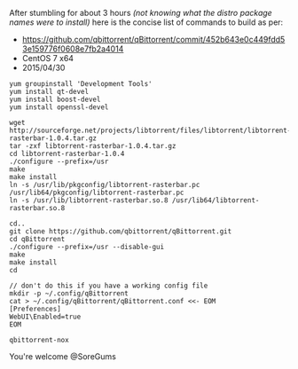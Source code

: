 After stumbling for about 3 hours _(not knowing what the distro package names were to install)_ here is the concise list of commands to build as per:

* https://github.com/qbittorrent/qBittorrent/commit/452b643e0c449fdd53e159776f0608e7fb2a4014
* CentOS 7 x64
* 2015/04/30

```
yum groupinstall 'Development Tools'
yum install qt-devel
yum install boost-devel
yum install openssl-devel

wget http://sourceforge.net/projects/libtorrent/files/libtorrent/libtorrent-rasterbar-1.0.4.tar.gz
tar -zxf libtorrent-rasterbar-1.0.4.tar.gz
cd libtorrent-rasterbar-1.0.4
./configure --prefix=/usr
make
make install
ln -s /usr/lib/pkgconfig/libtorrent-rasterbar.pc /usr/lib64/pkgconfig/libtorrent-rasterbar.pc
ln -s /usr/lib/libtorrent-rasterbar.so.8 /usr/lib64/libtorrent-rasterbar.so.8

cd..
git clone https://github.com/qbittorrent/qBittorrent.git
cd qBittorrent
./configure --prefix=/usr --disable-gui
make
make install
cd

// don't do this if you have a working config file
mkdir -p ~/.config/qBittorrent
cat > ~/.config/qBittorrent/qBittorrent.conf <<- EOM
[Preferences]
WebUI\Enabled=true
EOM

qbittorrent-nox
```

You're welcome @SoreGums